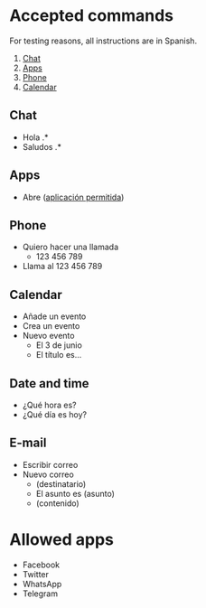 # Accepted commands

For testing reasons, all instructions are in Spanish.

1. [Chat](#chat)
2. [Apps](#apps)
3. [Phone](#phone)
4. [Calendar](#calendar)

## Chat
* Hola .*
* Saludos .*

## Apps
* Abre ([aplicación permitida](#allowed-apps))

## Phone
* Quiero hacer una llamada
	* 123 456 789
* Llama al 123 456 789

## Calendar
* Añade un evento
* Crea un evento
* Nuevo evento
	* El 3 de junio
	* El título es...

## Date and time
* ¿Qué hora es?
* ¿Qué día es hoy?

## E-mail
* Escribir correo
* Nuevo correo
	* (destinatario)
	* El asunto es (asunto)
	* (contenido)

# Allowed apps
* Facebook
* Twitter
* WhatsApp
* Telegram
